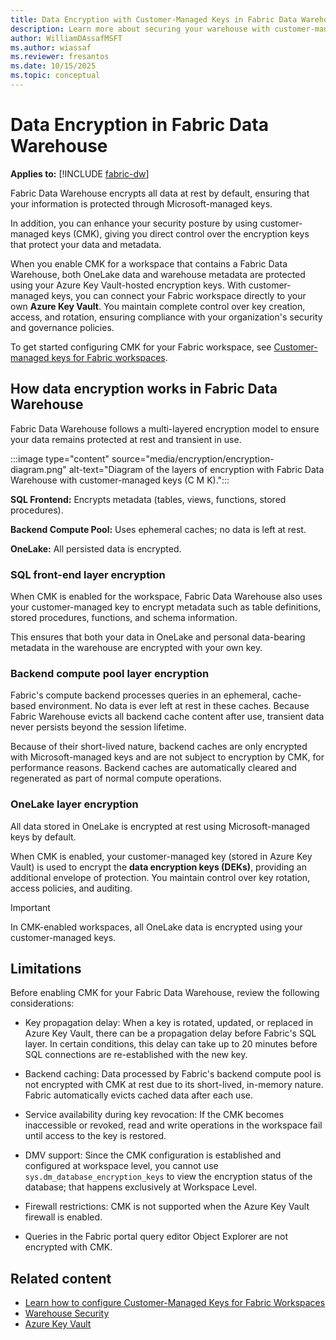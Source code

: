 ```yaml
---
title: Data Encryption with Customer-Managed Keys in Fabric Data Warehouse
description: Learn more about securing your warehouse with customer-managed keys in Microsoft Fabric.
author: WilliamDAssafMSFT
ms.author: wiassaf
ms.reviewer: fresantos
ms.date: 10/15/2025
ms.topic: conceptual
---
```


# Data Encryption in Fabric Data Warehouse

**Applies to:** [!INCLUDE [fabric-dw](includes/applies-to-version/fabric-dw.md)]

Fabric Data Warehouse encrypts all data at rest by default, ensuring that your information is protected through Microsoft-managed keys.

In addition, you can enhance your security posture by using customer-managed keys (CMK), giving you direct control over the encryption keys that protect your data and metadata.

When you enable CMK for a workspace that contains a Fabric Data Warehouse, both OneLake data and warehouse metadata are protected using your Azure Key Vault-hosted encryption keys. With customer-managed keys, you can connect your Fabric workspace directly to your own **Azure Key Vault**. You maintain complete control over key creation, access, and rotation, ensuring compliance with your organization's security and governance policies.

To get started configuring CMK for your Fabric workspace, see [Customer-managed keys for Fabric workspaces](../security/workspace-customer-managed-keys.md).

## How data encryption works in Fabric Data Warehouse

Fabric Data Warehouse follows a multi-layered encryption model to ensure your data remains protected at rest and transient in use.

:::image type="content" source="media/encryption/encryption-diagram.png" alt-text="Diagram of the layers of encryption with Fabric Data Warehouse with customer-managed keys (C M K).":::

**SQL Frontend:** Encrypts metadata (tables, views, functions, stored procedures).

**Backend Compute Pool:** Uses ephemeral caches; no data is left at rest.

**OneLake:** All persisted data is encrypted.

### SQL front-end layer encryption

When CMK is enabled for the workspace, Fabric Data Warehouse also uses your customer-managed key to encrypt metadata such as table definitions, stored procedures, functions, and schema information.

This ensures that both your data in OneLake and personal data-bearing metadata in the warehouse are encrypted with your own key.

### Backend compute pool layer encryption

Fabric's compute backend processes queries in an ephemeral, cache-based environment. No data is ever left at rest in these caches. Because Fabric Warehouse evicts all backend cache content after use, transient data never persists beyond the session lifetime.

Because of their short-lived nature, backend caches are only encrypted with Microsoft-managed keys and are not subject to encryption by CMK, for performance reasons. Backend caches are automatically cleared and regenerated as part of normal compute operations.

### OneLake layer encryption

All data stored in OneLake is encrypted at rest using Microsoft-managed keys by default.

When CMK is enabled, your customer-managed key (stored in Azure Key Vault) is used to encrypt the **data encryption keys (DEKs)**, providing an additional envelope of protection. You maintain control over key rotation, access policies, and auditing.

> [!IMPORTANT]
> In CMK-enabled workspaces, all OneLake data is encrypted using your customer-managed keys.

## Limitations

Before enabling CMK for your Fabric Data Warehouse, review the following considerations:

- Key propagation delay: When a key is rotated, updated, or replaced in Azure Key Vault, there can be a propagation delay before Fabric's SQL layer. In certain conditions, this delay can take up to 20 minutes before SQL connections are re-established with the new key.

- Backend caching: Data processed by Fabric's backend compute pool is not encrypted with CMK at rest due to its short-lived, in-memory nature. Fabric automatically evicts cached data after each use.

- Service availability during key revocation: If the CMK becomes inaccessible or revoked, read and write operations in the workspace fail until access to the key is restored.

- DMV support: Since the CMK configuration is established and configured at workspace level, you cannot use `sys.dm_database_encryption_keys` to view the encryption status of the database; that happens exclusively at Workspace Level.

- Firewall restrictions: CMK is not supported when the Azure Key Vault firewall is enabled.

- Queries in the Fabric portal query editor Object Explorer are not encrypted with CMK.

## Related content

- [Learn how to configure Customer-Managed Keys for Fabric Workspaces](../security/workspace-customer-managed-keys.md)
- [Warehouse Security](security.md)
- [Azure Key Vault](/azure/key-vault/general/basic-concepts)